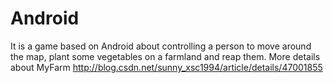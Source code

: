 # Android
It is a game based on Android about controlling a person to move around the map, plant some vegetables on a farmland and reap them.
More details about MyFarm
http://blog.csdn.net/sunny_xsc1994/article/details/47001855
